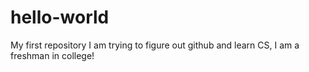 # hello-world
My first repository
I am trying to figure out github and learn CS, I am a freshman in college! 
